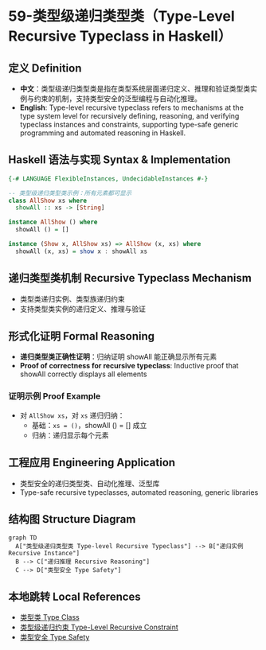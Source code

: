 # 59-类型级递归类型类（Type-Level Recursive Typeclass in Haskell）

## 定义 Definition

- **中文**：类型级递归类型类是指在类型系统层面递归定义、推理和验证类型类实例与约束的机制，支持类型安全的泛型编程与自动化推理。
- **English**: Type-level recursive typeclass refers to mechanisms at the type system level for recursively defining, reasoning, and verifying typeclass instances and constraints, supporting type-safe generic programming and automated reasoning in Haskell.

## Haskell 语法与实现 Syntax & Implementation

```haskell
{-# LANGUAGE FlexibleInstances, UndecidableInstances #-}

-- 类型级递归类型类示例：所有元素都可显示
class AllShow xs where
  showAll :: xs -> [String]

instance AllShow () where
  showAll () = []

instance (Show x, AllShow xs) => AllShow (x, xs) where
  showAll (x, xs) = show x : showAll xs
```

## 递归类型类机制 Recursive Typeclass Mechanism

- 类型类递归实例、类型族递归约束
- 支持类型类实例的递归定义、推理与验证

## 形式化证明 Formal Reasoning

- **递归类型类正确性证明**：归纳证明 showAll 能正确显示所有元素
- **Proof of correctness for recursive typeclass**: Inductive proof that showAll correctly displays all elements

### 证明示例 Proof Example

- 对 `AllShow xs`，对 `xs` 递归归纳：
  - 基础：`xs = ()`，showAll () = [] 成立
  - 归纳：递归显示每个元素

## 工程应用 Engineering Application

- 类型安全的递归类型类、自动化推理、泛型库
- Type-safe recursive typeclasses, automated reasoning, generic libraries

## 结构图 Structure Diagram

```mermaid
graph TD
  A["类型级递归类型类 Type-level Recursive Typeclass"] --> B["递归实例 Recursive Instance"]
  B --> C["递归推理 Recursive Reasoning"]
  C --> D["类型安全 Type Safety"]
```

## 本地跳转 Local References

- [类型类 Type Class](../07-Type-Class/01-Type-Class-in-Haskell.md)
- [类型级递归约束 Type-Level Recursive Constraint](../64-Type-Level-Recursive-Constraint/01-Type-Level-Recursive-Constraint-in-Haskell.md)
- [类型安全 Type Safety](../14-Type-Safety/01-Type-Safety-in-Haskell.md)
